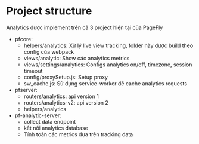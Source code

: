 # Project structure

Analytics được implement trên cả 3 project hiện tại của PageFly

* pfcore:
  * helpers/analytics: Xử lý live view tracking, folder này được build theo config của webpack
  * views/analytic: Show các analytics metrics
  * views/settings/analytics: Configs analytics on/off, timezone, session timeout
  * config/proxySetup.js: Setup proxy
  * sw\_cache.js: Sử dụng service-worker để cache analytics requests&#x20;
* pfserver:
  * routers/analytics: api version 1
  * routers/analytics-v2: api version 2
  * helpers/analytics
* pf-analytic-server:
  * collect data endpoint
  * kết nối analytics database
  * Tính toán các metrics dựa trên tracking data
